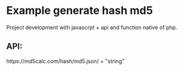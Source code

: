 # Example generate hash md5
<p>Project development with javascrpt + api and function native of php.</p>
<h2>API:</h2>
<p>https://md5calc.com/hash/md5.json/ + "string"</p>
